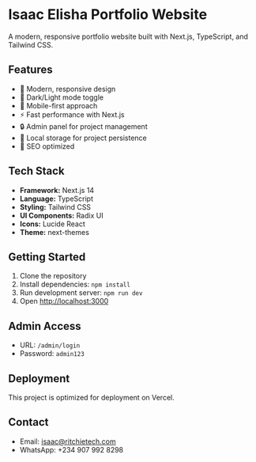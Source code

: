 # Isaac Elisha Portfolio Website

A modern, responsive portfolio website built with Next.js, TypeScript, and Tailwind CSS.

## Features

- 🎨 Modern, responsive design
- 🌙 Dark/Light mode toggle
- 📱 Mobile-first approach
- ⚡ Fast performance with Next.js
- 🔒 Admin panel for project management
- 💾 Local storage for project persistence
- 🎯 SEO optimized

## Tech Stack

- **Framework:** Next.js 14
- **Language:** TypeScript
- **Styling:** Tailwind CSS
- **UI Components:** Radix UI
- **Icons:** Lucide React
- **Theme:** next-themes

## Getting Started

1. Clone the repository
2. Install dependencies: `npm install`
3. Run development server: `npm run dev`
4. Open [http://localhost:3000](http://localhost:3000)

## Admin Access

- URL: `/admin/login`
- Password: `admin123`

## Deployment

This project is optimized for deployment on Vercel.

## Contact

- Email: isaac@ritchietech.com
- WhatsApp: +234 907 992 8298
